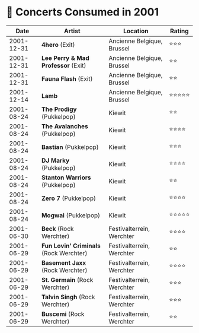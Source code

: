 # 🎤 Concerts Consumed in 2001

| Date | Artist | Location | Rating |
| --- | --- | --- | --- |
| 2001-12-31 | **4hero** (Exit) | Ancienne Belgique, Brussel | ️️⭐️️⭐️⭐️ |
| 2001-12-31 | **Lee Perry & Mad Professor** (Exit) | Ancienne Belgique, Brussel | ️️⭐️️⭐️ |
| 2001-12-31 | **Fauna Flash** (Exit) | Ancienne Belgique, Brussel | ️️⭐️️⭐️ |
| 2001-12-14 | **Lamb** | Ancienne Belgique, Brussel | ️️⭐️️⭐️⭐️⭐️⭐️ |
| 2001-08-24 | **The Prodigy** (Pukkelpop) | Kiewit | ️️⭐️️⭐️ |
| 2001-08-24 | **The Avalanches** (Pukkelpop) | Kiewit | ️️⭐️️⭐️⭐️⭐️ |
| 2001-08-24 | **Bastian** (Pukkelpop) | Kiewit | ️️⭐️️⭐️⭐️ |
| 2001-08-24 | **DJ Marky** (Pukkelpop) | Kiewit | ️️⭐️️⭐️⭐️⭐ |
| 2001-08-24 | **Stanton Warriors** (Pukkelpop) | Kiewit | ️️⭐️️⭐️ |
| 2001-08-24 | **Zero 7** (Pukkelpop) | Kiewit | ️️⭐️️⭐️⭐️⭐️ |
| 2001-08-24 | **Mogwai** (Pukkelpop) | Kiewit | ️️⭐️️⭐️⭐️⭐️⭐️ |
| 2001-06-30 | **Beck** (Rock Werchter) | Festivalterrein, Werchter | ️️⭐️️⭐️⭐️⭐️ |
| 2001-06-29 | **Fun Lovin' Criminals** (Rock Werchter) | Festivalterrein, Werchter | ️️⭐️️⭐ |
| 2001-06-29 | **Basement Jaxx** (Rock Werchter) | Festivalterrein, Werchter | ️️⭐️️⭐️⭐️⭐️ |
| 2001-06-29 | **St. Germain** (Rock Werchter) | Festivalterrein, Werchter | ️️⭐️️⭐️⭐ |
| 2001-06-29 | **Talvin Singh** (Rock Werchter) | Festivalterrein, Werchter | ️️⭐️️⭐️⭐️ |
| 2001-06-29 | **Buscemi** (Rock Werchter) | Festivalterrein, Werchter | ️️⭐️️⭐️️ |

